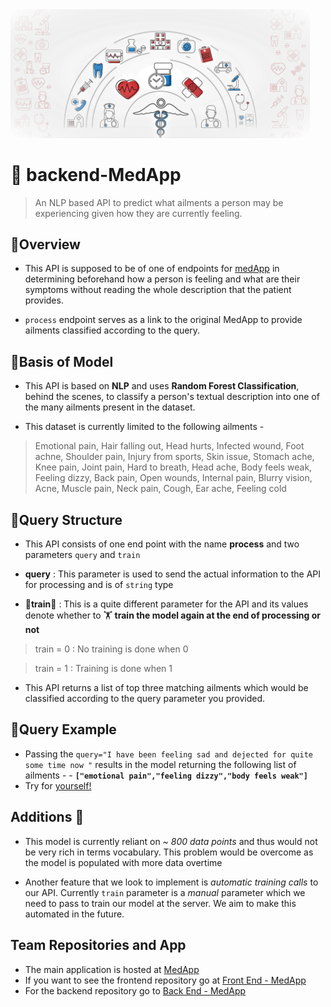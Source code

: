 <img src="data/image2.jpg" width = 95% height = 25% >

# 🔹 backend-MedApp 
> An NLP based API to predict what ailments a person may be experiencing given how they are currently feeling.

## 🔸Overview
- This API is supposed to be of one of endpoints for [medApp](https://med-app-nsut.netlify.app) in determining beforehand how a person is feeling and what are their symptoms without reading the whole description that the patient provides.

- `process` endpoint serves as a link to the original MedApp to provide ailments classified according to the query.
 

## 🔸Basis of Model
- This API is based on **NLP** and uses **Random Forest Classification**, behind the scenes, to classify a person's textual description into one of the many ailments present in the dataset. 

- This dataset is currently limited to the following ailments -
> Emotional pain, Hair falling out, Head hurts, Infected wound, Foot achne, Shoulder pain, Injury from sports, Skin issue, Stomach ache, Knee pain, Joint pain, Hard to breath, Head ache, Body feels weak, Feeling dizzy, Back pain, Open wounds, Internal pain, Blurry vision, Acne, Muscle pain, Neck pain, Cough, Ear ache, Feeling cold


## 🔸Query Structure 
- This API consists of one end point with the name **process** and two parameters `query` and `train`

 - **query** : This parameter is used to send the actual information to the API for processing and is of `string` type
    
- 🌟**train**🌟 : This is a quite different parameter for the API and its values denote whether to 🏋️ **train the model again at the end of processing or not** 

> train = 0 : No training is done when 0 
            
> train = 1 : Training is done when 1

- This API returns a list of top three matching ailments which would be classified according to the query parameter you provided.

## 🔸Query Example 
- Passing the `query="I have been feeling sad and dejected for quite some time now "` results in the model returning the following list of ailments - 
            - **`["emotional pain","feeling dizzy","body feels weak"]`**
- Try for [yourself!](https://medical-nlp.herokuapp.com/process?query=%22i%20have%20been%20feeling%20sad%20and%20dejected%20for%20quite%20some%20time%20now%22&train=0)

## Additions 🚧
- This model is currently reliant on *~ 800 data points* and thus would not be very rich in terms vocabulary. This problem would be overcome as the model is populated with more data overtime

- Another feature that we look to implement is *automatic training calls* to our API. Currently `train` parameter is a *manual* parameter which we need to pass to train our model at the server. We aim to make this automated in the future.

## Team Repositories and App
- The main application is hosted at [MedApp](https://med-app-nsut.netlify.app)
- If you want to see the frontend repository go at [Front End - MedApp](https://github.com/VatD/MedApp)
- For the backend repository go to [Back End - MedApp](https://github.com/Abhishek-7139/MedAppAPI)
